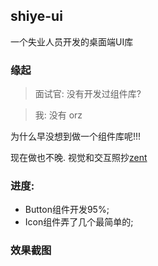 ## shiye-ui

一个失业人员开发的桌面端UI库

### 缘起

> 面试官: 没有开发过组件库?

> 我: 没有 orz

为什么早没想到做一个组件库呢!!!

现在做也不晚. 视觉和交互照抄[zent](https://youzan.github.io/zent/)

### 进度:
- Button组件开发95%;
- Icon组件弄了几个最简单的;

### 效果截图
